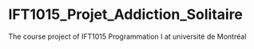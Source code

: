 # IFT1015_Projet_Addiction_Solitaire
The course project of IFT1015 Programmation I at université de Montréal
